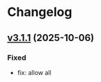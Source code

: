 <!--
  - SPDX-FileCopyrightText: 2021 Nextcloud GmbH and Nextcloud contributors
  - SPDX-License-Identifier: AGPL-3.0-or-later
-->
# Changelog

## [v3.1.1](https://github.com/nextcloud/stylelint-config/tree/v3.1.1) (2025-10-06)

### Fixed
* fix: allow all <style scoped> and CSS Modules pseudo selectors [\#140](https://github.com/nextcloud-libraries/stylelint-config/pull/140) ([ShGKme](https://github.com/ShGKme))
* fix: temporarily disable scss/load-partial-extension [\#141](https://github.com/nextcloud-libraries/stylelint-config/pull/141) ([ShGKme](https://github.com/ShGKme))

### Changed
* ci: update npm-publish.yml workflow from template [\#139](https://github.com/nextcloud-libraries/stylelint-config/pull/139) ([susnux](https://github.com/susnux))
* ci: update reuse.yml workflow from template [\#138](https://github.com/nextcloud-libraries/stylelint-config/pull/138) ([susnux](https://github.com/susnux))
* chore: update node version requirement [\#143](https://github.com/nextcloud-libraries/stylelint-config/pull/143) ([susnux](https://github.com/susnux))

## [v3.1.0](https://github.com/nextcloud/stylelint-config/tree/v3.1.0) (2025-05-22)

### Added
* Add `csstools/use-logical` to warn about LTR-RTL properties [\#121](https://github.com/nextcloud-libraries/stylelint-config/pull/121) ([ShGKme](https://github.com/ShGKme))

### Changed
* Updated stylelint and require stylelint version 16.13.2 or later
* Add SPDX header [\#109](https://github.com/nextcloud-libraries/stylelint-config/pull/109) ([AndyScherzinger](https://github.com/AndyScherzinger))

## [v3.0.1](https://github.com/nextcloud/stylelint-config/tree/v3.0.1) (2024-05-07)

### Fixed

* fix: Remove stylistic rules also for scss

## [v3.0.0](https://github.com/nextcloud/stylelint-config/tree/v3.0.0) (2024-04-15)
[Full Changelog](https://github.com/nextcloud/stylelint-config/compare/v2.4.0...v3.0.0)

### Breaking changes :boom:
stylelint was updated to version 16.0 which drops all stylistic changes.
The means stylelint only will check for code quality but not for stylistic rules.
So it is now recommended to instead use `prettier` with `@nextcloud/prettier-config` for stylistic rules.
See also [Nextcloud prettier setup](https://github.com/nextcloud-libraries/nextcloud-prettier-config/blob/main/README.md#setup).

### Changed
* Updated stylelint and require stylelint version 16.2.0 or later.

## [v2.4.0](https://github.com/nextcloud/stylelint-config/tree/v2.4.0) (2024-01-23)

[Full Changelog](https://github.com/nextcloud/stylelint-config/compare/v2.3.1...v2.4.0)

### Implemented enhancements

* Bump stylelint-config-recommended-scss to 13.1.0
* Update NPM version to `^10.0.0` to match version used by LTS Node 20

### Fixed bugs

* Fix indention to be consistent

## [v2.3.1](https://github.com/nextcloud/stylelint-config/tree/v2.3.1) (2023-07-11)

[Full Changelog](https://github.com/nextcloud/stylelint-config/compare/v2.3.0...v2.3.1)

**Implemented enhancements:**

- Bump stylelint and peers ([st3iny](https://github.com/st3iny))

**Changed:**

- Update engines versions to Node 20 with Npm 9 [\#78](https://github.com/nextcloud/stylelint-config/pull/78)

## [v2.3.0](https://github.com/nextcloud/stylelint-config/tree/v2.3.0) (2022-10-14)

[Full Changelog](https://github.com/nextcloud/stylelint-config/compare/v2.2.0...v2.3.0)

**Implemented enhancements:**

- `::v-deep` is deprecated in favor of `:deep` as of vue 2.7 [\#65](https://github.com/nextcloud/stylelint-config/pull/65) ([susnux](https://github.com/susnux))
- Also allow `:deep` as a pseudo class [\#66](https://github.com/nextcloud/stylelint-config/pull/66) ([susnux](https://github.com/susnux))

## [v2.2.0](https://github.com/nextcloud/stylelint-config/tree/v2.2.0) (2022-08-10)

[Full Changelog](https://github.com/nextcloud/stylelint-config/compare/v2.1.2...v2.2.0)

**Changed**

- Update engines versions to Node 16 with Npm 7 or Npm 8

## [v2.1.2](https://github.com/nextcloud/stylelint-config/tree/v2.1.2) (2022-01-08)

[Full Changelog](https://github.com/nextcloud/stylelint-config/compare/v2.1.1...v2.1.2)

**Implemented enhancements:**

- Bump stylelint and associated [\#27](https://github.com/nextcloud/stylelint-config/pull/27) ([skjnldsv](https://github.com/skjnldsv))

## [v2.1.1](https://github.com/nextcloud/stylelint-config/tree/v2.1.1) (2022-01-04)

[Full Changelog](https://github.com/nextcloud/stylelint-config/compare/v2.1.0...v2.1.1)

**Fixed bugs:**

- Do not lint svg files [\#25](https://github.com/nextcloud/stylelint-config/pull/25) ([skjnldsv](https://github.com/skjnldsv))
- Fix stylelint scss config [\#26](https://github.com/nextcloud/stylelint-config/pull/26) ([skjnldsv](https://github.com/skjnldsv))

## [v2.1.0](https://github.com/nextcloud/stylelint-config/tree/v2.1.0) (2021-11-11)

[Full Changelog](https://github.com/nextcloud/stylelint-config/compare/v2.0.1...v2.1.0)

**Fixed:**

- Do not lint js and ts files [\#22](https://github.com/nextcloud/stylelint-config/pull/22) ([skjnldsv](https://github.com/skjnldsv))

## [v2.0.1](https://github.com/nextcloud/stylelint-config/tree/v2.0.1) (2021-11-11)

[Full Changelog](https://github.com/nextcloud/stylelint-config/compare/v2.0.0...v2.0.1)

**Fixed:**

- Fix missing stylelint-config-recommended-vue [\#16](https://github.com/nextcloud/stylelint-config/pull/16) ([skjnldsv](https://github.com/skjnldsv))

## [v2.0.0](https://github.com/nextcloud/stylelint-config/tree/v2.0.0) (2021-11-11)

[Full Changelog](https://github.com/nextcloud/stylelint-config/compare/v1.0.0...v2.0.0)

**Merged pull requests:**

- ⚠️ Update stylelint base configs for stylelint 14 [\#14](https://github.com/nextcloud/stylelint-config/pull/14) ([juliushaertl](https://github.com/juliushaertl))
- ⚠️ Bump stylelint to 14.0.1
- Bump stylelint-config-recommended-scss to 5.0.1
- Bump stylelint-scss to 4.0.0

## [v1.0.0](https://github.com/nextcloud/stylelint-config/tree/v1.0.0) (2021-06-11)

Init repo config
